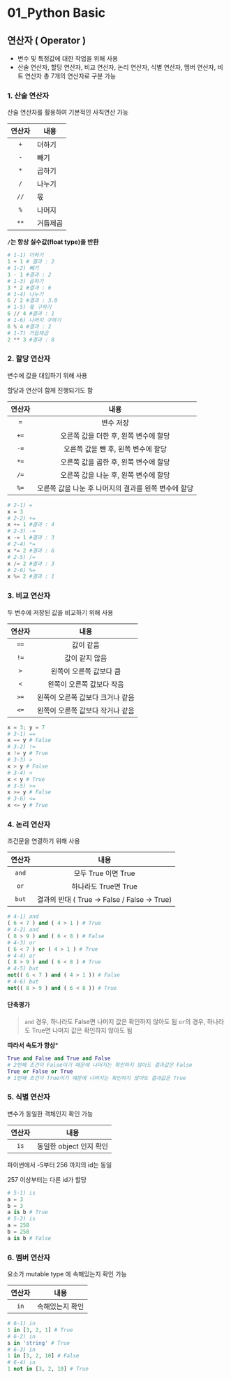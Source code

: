 # 01_Python Basic

## 연산자 ( Operator )

- 변수 및 특정값에 대한 작업을 위해 사용
- 산술 연산자, 할당 연산자, 비교 연산자, 논리 연산자, 식별 연산자, 멤버 연산자, 비트 연산자 총 7개의 연산자로 구분 가능

### 1.  산술 연산자

산술 연산자를 활용하여 기본적인 사칙연산 가능

| 연산자 | 내용     |
| :----: | -------- |
|   `+`    | 더하기   |
|   `-`    | 빼기     |
|   `*`    | 곱하기   |
|   `/`    | 나누기   |
|   `//`   | 몫       |
|   `%`    | 나머지   |
|   `**`   | 거듭제곱 |

**`/`는 항상 실수값(float type)을 반환**

```python
# 1-1) 더하기 
1 + 1 # 결과 : 2
# 1-2) 빼기
3 - 1 #결과 : 2
# 1-3) 곱하기
3 * 2 #결과 : 6
# 1-4) 나누기
6 / 2 #결과 : 3.0
# 1-5) 몫 구하기
6 // 4 #결과 : 1
# 1-6) 나머지 구하기
6 % 4 #결과 : 2
# 1-7) 거듭제곱
2 ** 3 #결과 : 8
```

### 2.  할당 연산자

변수에 값을 대입하기 위해 사용

할당과 연산이 함께 진행되기도 함

| 연산자 | 내용                                                 |
| :----: | :--------------------------------------------------: |
| `=`      | 변수 저장                                            |
| `+=`     | 오른쪽 값을 더한 후, 왼쪽 변수에 할당                |
| `-=`     | 오른쪽 값을 뺀 후, 왼쪽 변수에 할당                  |
| `*=`     | 오른쪽 값을 곱한 후, 왼쪽 변수에 할당                |
| `/=`     | 오른쪽 값을 나눈 후, 왼쪽 변수에 할당                |
| `%=`     | 오른쪽 값을 나눈 후 나머지의 결과를 왼쪽 변수에 할당 |



```python
# 2-1) = 
x = 3
# 2-2) +=
x += 1 #결과 : 4
# 2-3) -=
x -= 1 #결과 : 3
# 2-4) *=
x *= 2 #결과 : 6
# 2-5) /=
x /= 2 #결과 : 3
# 2-6) %=
x %= 2 #결과 : 1
```

 ### 3. 비교 연산자

 두 변수에 저장된 값을 비교하기 위해 사용

| 연산자 | 내용                                                 |
| :----: | :--------------------------------------------------: |
| `==`      | 값이 같음                                            |
| `!=`     | 값이 같지 않음                |
| `>`     | 왼쪽이 오른쪽 값보다 큼                  |
| `<`     | 왼쪽이 오른쪽 값보다 작음                |
| `>=`     | 왼쪽이 오른쪽 값보다 크거나 같음                |
| `<=`     | 왼쪽이 오른쪽 값보다 작거나 같음 |

```python
x = 3; y = 7
# 3-1) == 
x == y # False
# 3-2) != 
x != y # True
# 3-3) >
x > y # False
# 3-4) <
x < y # True
# 3-5) >=
x >= y # False
# 3-6) <=
x <= y # True
```

### 4. 논리 연산자

조건문을 연결하기 위해 사용

| 연산자 | 내용                                                 |
| :----: | :--------------------------------------------------: |
| `and`      | 모두 True 이면 True                                            |
| `or`     | 하나라도 True면 True                |
| `but`     | 결과의 반대 ( True -> False / False -> True)                  |

```python
# 4-1) and
( 6 < 7 ) and ( 4 > 1 ) # True
# 4-2) and
( 8 > 9 ) and ( 6 < 8 ) # False
# 4-3) or
( 6 < 7 ) or ( 4 > 1 ) # True
# 4-4) or
( 8 > 9 ) and ( 6 < 8 ) # True
# 4-5) but
not(( 6 < 7 ) and ( 4 > 1 )) # False
# 4-6) but
not(( 8 > 9 ) and ( 6 < 8 )) # True
```

#### 단축평가

> `and` 경우, 하나라도 False면 나머지 값은 확인하지 않아도 됨
>  `or`의 경우, 하나라도 True면 나머지 값은 확인하지 않아도 됨

**따라서 속도가 향상***

```python
True and False and True and False
# 2번째 조건이 False이기 때문에 나머지는 확인하지 않아도 결과값은 False
True or False or True
# 1번째 조건이 True이기 때문에 나머지는 확인하지 않아도 결과값은 True
```

### 5. 식별 연산자

변수가 동일한 객체인지 확인 가능

| 연산자 | 내용                                                 |
| :----: | :--------------------------------------------------: |
| `is`      | 동일한 object 인지 확인                                            |


파이썬에서 -5부터 256 까지의 id는 동일

257 이상부터는 다른 id가 할당

```python
# 5-1) is
a = 3
b = 3
a is b # True
# 5-2) is
a = 258
b = 258
a is b # False
```

### 6. 멤버 연산자

요소가 mutable type 에 속해있는지 확인 가능

| 연산자 | 내용                                                 |
| :----: | :--------------------------------------------------: |
| `in`      | 속해있는지 확인                                     |

```python
# 6-1) in
1 in [3, 2, 1] # True
# 6-2) in
s in 'string' # True
# 6-3) in
1 in [3, 2, 10] # False
# 6-4) in
1 not in [3, 2, 10] # True
```

